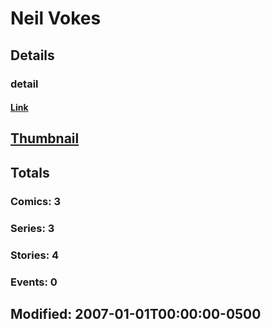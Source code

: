 # Neil  Vokes 
## Details
### detail
#### [Link](http://marvel.com/comics/creators/9177/neil_vokes?utm_campaign=apiRef&utm_source=225578a89fc76f3d20fbffda5d17a88d)
## [Thumbnail](http://i.annihil.us/u/prod/marvel/i/mg/b/40/image_not_available.jpg)
## Totals
### Comics: 3
### Series: 3
### Stories: 4
### Events: 0
## Modified: 2007-01-01T00:00:00-0500